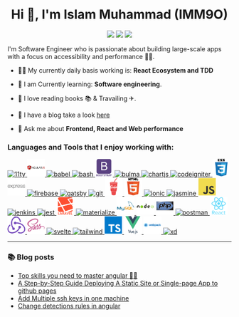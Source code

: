 <h1 align="center">Hi 👋, I'm Islam Muhammad (IMM9O)</h1>

<p align="center">
    <a href="https://twitter.com/IMM_9O"><img src="https://img.shields.io/badge/twitter-%231FA1F1?style=flat&logo=twitter&logoColor=white"/></a>
    <a href="https://www.instagram.com/IMM_9O"><img src="https://img.shields.io/badge/instagram-%23E4415F?style=flat&logo=instagram&logoColor=white"/></a>
    <a href="https://linkedin.com/in/islam-muhammad"><img src="https://img.shields.io/badge/linkedin-%230177B5?style=flat&logo=linkedin&logoColor=white"/></a>
</p>

I'm Software Engineer who is passionate about building large-scale apps with a focus on accessibility and performance 👨‍💻.

- 👷‍♂️ My currently daily basis working is: **React Ecosystem and TDD**

- 🌱 I am Currently learning: **Software engineering**.

- 📖 I love reading books 📚 & Travailing ✈.

- 📝 I have a blog take a look [here](https://imm9o.github.io/)

- 💬 Ask me about **Frontend, React and Web performance**

<!-- <h3 align="left">Connect with me:</h3>
<p align="left">
<a href="https://imm9o.github.io/feed/feed.xml"><img style="filter: invert(1); background-color: unset;  margin: 0 10px;" src="https://unpkg.com/simple-icons@v4/icons/rss.svg" alt="My Website Feed" height="40" width="40" /></a>
<a href="https://github.com/IMM9O"><img style="filter: invert(1); background-color: unset; margin: 0 10px;" src="https://unpkg.com/simple-icons@v4/icons/github.svg" alt="Github Profile" height="40" width="40" /></a>
<a href="https://dev.to/imm9o"><img style="filter: invert(1); background-color: unset; margin: 0 10px;" src="https://unpkg.com/simple-icons@v4/icons/dev-dot-to.svg" alt="Dev Profile" height="40" width="40" /></a>
<a href="https://imm9o.medium.com"><img style="filter: invert(1); background-color: unset; margin: 0 10px;" src="https://unpkg.com/simple-icons@v4/icons/medium.svg" alt="Medium Profile" height="40" width="40" /></a>
<a href="https://codepen.io/imm9o"><img style="filter: invert(1); background-color: unset; margin: 0 10px;" src="https://unpkg.com/simple-icons@v4/icons/codepen.svg" alt="Codepen Profile" height="40" width="40" /></a>
<a href="https://twitter.com/imm9oo"><img style="filter: invert(1); background-color: unset; margin: 0 10px;" src="https://unpkg.com/simple-icons@v4/icons/twitter.svg" alt="Twitter Profile" height="40" width="40" /></a>
<a href="https://linkedin.com/in/islam-muhammad"><img style="filter: invert(1); background-color: unset; margin: 0 10px;" src="https://unpkg.com/simple-icons@v4/icons/linkedin.svg" alt="Linkedin Profile" height="40" width="40" /></a>
</p> -->

<h3 align="left">Languages and Tools that I enjoy working with:</h3>
<p align="left"> <a href="https://www.11ty.dev/" target="_blank"> <img src="https://gist.githubusercontent.com/vivek32ta/c7f7bf583c1fb1c58d89301ea40f37fd/raw/f4c85cce5790758286b8f155ef9a177710b995df/11ty.svg" alt="11ty" width="40" height="40"/> </a> <a href="https://angular.io" target="_blank"> <img src="https://raw.githubusercontent.com/devicons/devicon/master/icons/angularjs/angularjs-original-wordmark.svg" alt="angularjs" width="40" height="40"/> </a> <a href="https://babeljs.io/" target="_blank"> <img src="https://www.vectorlogo.zone/logos/babeljs/babeljs-icon.svg" alt="babel" width="40" height="40"/> </a> <a href="https://www.gnu.org/software/bash/" target="_blank"> <img src="https://www.vectorlogo.zone/logos/gnu_bash/gnu_bash-icon.svg" alt="bash" width="40" height="40"/> </a> <a href="https://getbootstrap.com" target="_blank"> <img src="https://raw.githubusercontent.com/devicons/devicon/master/icons/bootstrap/bootstrap-plain-wordmark.svg" alt="bootstrap" width="40" height="40"/> </a> <a href="https://bulma.io/" target="_blank"> <img src="https://raw.githubusercontent.com/gilbarbara/logos/804dc257b59e144eaca5bc6ffd16949752c6f789/logos/bulma.svg" alt="bulma" width="40" height="40"/> </a> <a href="https://www.chartjs.org" target="_blank"> <img src="https://www.chartjs.org/media/logo-title.svg" alt="chartjs" width="40" height="40"/> </a> <a href="https://codeigniter.com" target="_blank"> <img src="https://cdn.worldvectorlogo.com/logos/codeigniter.svg" alt="codeigniter" width="40" height="40"/> </a> <a href="https://www.w3schools.com/css/" target="_blank"> <img src="https://raw.githubusercontent.com/devicons/devicon/master/icons/css3/css3-original-wordmark.svg" alt="css3" width="40" height="40"/> </a> <a href="https://expressjs.com" target="_blank"> <img src="https://raw.githubusercontent.com/devicons/devicon/master/icons/express/express-original-wordmark.svg" alt="express" width="40" height="40"/> </a> <a href="https://firebase.google.com/" target="_blank"> <img src="https://www.vectorlogo.zone/logos/firebase/firebase-icon.svg" alt="firebase" width="40" height="40"/> </a> <a href="https://www.gatsbyjs.com/" target="_blank"> <img src="https://www.vectorlogo.zone/logos/gatsbyjs/gatsbyjs-icon.svg" alt="gatsby" width="40" height="40"/> </a> <a href="https://git-scm.com/" target="_blank"> <img src="https://www.vectorlogo.zone/logos/git-scm/git-scm-icon.svg" alt="git" width="40" height="40"/> </a> <a href="https://gulpjs.com" target="_blank"> <img src="https://raw.githubusercontent.com/devicons/devicon/master/icons/gulp/gulp-plain.svg" alt="gulp" width="40" height="40"/> </a> <a href="https://www.w3.org/html/" target="_blank"> <img src="https://raw.githubusercontent.com/devicons/devicon/master/icons/html5/html5-original-wordmark.svg" alt="html5" width="40" height="40"/> </a> <a href="https://ionicframework.com" target="_blank"> <img src="https://upload.wikimedia.org/wikipedia/commons/d/d1/Ionic_Logo.svg" alt="ionic" width="40" height="40"/> </a> <a href="https://jasmine.github.io/" target="_blank"> <img src="https://www.vectorlogo.zone/logos/jasmine/jasmine-icon.svg" alt="jasmine" width="40" height="40"/> </a> <a href="https://developer.mozilla.org/en-US/docs/Web/JavaScript" target="_blank"> <img src="https://raw.githubusercontent.com/devicons/devicon/master/icons/javascript/javascript-original.svg" alt="javascript" width="40" height="40"/> </a> <a href="https://www.jenkins.io" target="_blank"> <img src="https://www.vectorlogo.zone/logos/jenkins/jenkins-icon.svg" alt="jenkins" width="40" height="40"/> </a> <a href="https://jestjs.io" target="_blank"> <img src="https://www.vectorlogo.zone/logos/jestjsio/jestjsio-icon.svg" alt="jest" width="40" height="40"/> </a> <a href="https://laravel.com/" target="_blank"> <img src="https://raw.githubusercontent.com/devicons/devicon/master/icons/laravel/laravel-plain-wordmark.svg" alt="laravel" width="40" height="40"/> </a> <a href="https://materializecss.com/" target="_blank"> <img src="https://raw.githubusercontent.com/prplx/svg-logos/5585531d45d294869c4eaab4d7cf2e9c167710a9/svg/materialize.svg" alt="materialize" width="40" height="40"/> </a> <a href="https://www.mysql.com/" target="_blank"> <img src="https://raw.githubusercontent.com/devicons/devicon/master/icons/mysql/mysql-original-wordmark.svg" alt="mysql" width="40" height="40"/> </a> <a href="https://nodejs.org" target="_blank"> <img src="https://raw.githubusercontent.com/devicons/devicon/master/icons/nodejs/nodejs-original-wordmark.svg" alt="nodejs" width="40" height="40"/> </a> <a href="https://www.php.net" target="_blank"> <img src="https://raw.githubusercontent.com/devicons/devicon/master/icons/php/php-original.svg" alt="php" width="40" height="40"/> </a> <a href="https://postman.com" target="_blank"> <img src="https://www.vectorlogo.zone/logos/getpostman/getpostman-icon.svg" alt="postman" width="40" height="40"/> </a> <a href="https://reactjs.org/" target="_blank"> <img src="https://raw.githubusercontent.com/devicons/devicon/master/icons/react/react-original-wordmark.svg" alt="react" width="40" height="40"/> </a> <a href="https://redux.js.org" target="_blank"> <img src="https://raw.githubusercontent.com/devicons/devicon/master/icons/redux/redux-original.svg" alt="redux" width="40" height="40"/> </a> <a href="https://sass-lang.com" target="_blank"> <img src="https://raw.githubusercontent.com/devicons/devicon/master/icons/sass/sass-original.svg" alt="sass" width="40" height="40"/> </a> <a href="https://svelte.dev" target="_blank"> <img src="https://upload.wikimedia.org/wikipedia/commons/1/1b/Svelte_Logo.svg" alt="svelte" width="40" height="40"/> </a> <a href="https://tailwindcss.com/" target="_blank"> <img src="https://www.vectorlogo.zone/logos/tailwindcss/tailwindcss-icon.svg" alt="tailwind" width="40" height="40"/> </a> <a href="https://www.typescriptlang.org/" target="_blank"> <img src="https://raw.githubusercontent.com/devicons/devicon/master/icons/typescript/typescript-original.svg" alt="typescript" width="40" height="40"/> </a> <a href="https://vuejs.org/" target="_blank"> <img src="https://raw.githubusercontent.com/devicons/devicon/master/icons/vuejs/vuejs-original-wordmark.svg" alt="vuejs" width="40" height="40"/> </a> <a href="https://webpack.js.org" target="_blank"> <img src="https://raw.githubusercontent.com/devicons/devicon/d00d0969292a6569d45b06d3f350f463a0107b0d/icons/webpack/webpack-original-wordmark.svg" alt="webpack" width="40" height="40"/> </a> <a href="https://www.adobe.com/products/xd.html" target="_blank"> <img src="https://cdn.worldvectorlogo.com/logos/adobe-xd.svg" alt="xd" width="40" height="40"/> </a> </p>

<!--
<img align="center" src="https://komarev.com/ghpvc/?username=imm9o&label=Profile%20views&color=0e75b6&style=flat" alt="imm9o" />
<img align="center" src="https://github-profile-trophy.vercel.app/?username=imm9o" alt="imm9o" />
<img align="center" src="https://github-readme-stats.vercel.app/api/top-langs?username=imm9o&show_icons=true&locale=en&layout=compact" alt="imm9o" />
<img align="center" src="https://github-readme-stats.vercel.app/api?username=imm9o&show_icons=true&locale=en" alt="imm9o" />
<img align="center" src="https://github-readme-streak-stats.herokuapp.com/?user=imm9o&" alt="imm9o" />
-->

---

### 📚 Blog posts

<!-- BLOG-POST-LIST:START -->

- [Top skills you need to master angular 👨‍💻](https://dev.to/imm9o/top-skills-you-need-to-master-angular-44pj)
- [A Step-by-Step Guide Deploying A Static Site or Single-page App to github pages](https://dev.to/imm9o/a-step-by-step-guide-deploying-a-static-site-or-single-page-app-to-github-pages-51ob)
- [Add Multiple ssh keys in one machine](https://dev.to/imm9o/add-multiple-ssh-keys-in-one-machine-29hk)
- [Change detections rules in angular](https://dev.to/imm9o/rules-of-change-detections-in-angular-5hhm)
<!-- BLOG-POST-LIST:END -->
